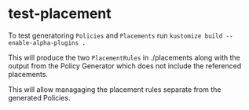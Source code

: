 # test-placement

To test generatoring `Policies` and `Placements` run
`kustomize build --enable-alpha-plugins .`

This will produce the two `PlacementRules` in ./placements along with the output from the Policy Generator which does not include the referenced placements.

This will allow managaging the placement rules separate from the generated Policies.




